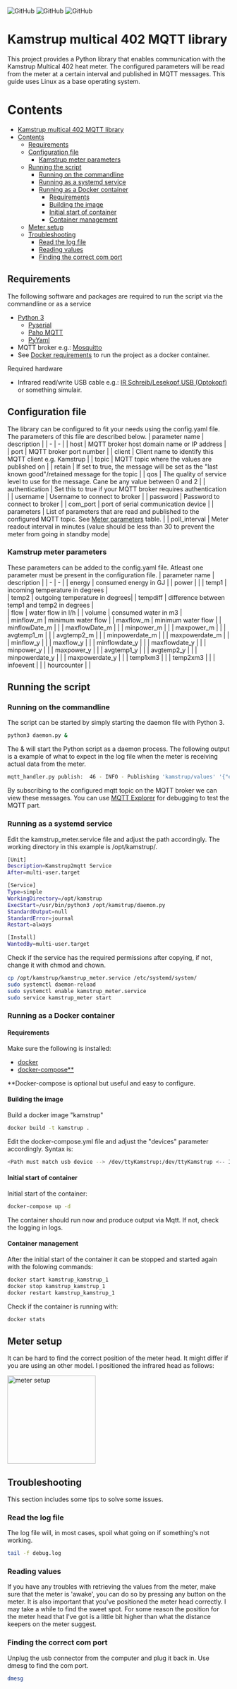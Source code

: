 ![GitHub](https://img.shields.io/github/license/matthijsvisser/kamstrup-402-mqtt?style=flat-square)
![GitHub](https://img.shields.io/github/issues/matthijsvisser/kamstrup-402-mqtt?style=flat-square)
![GitHub](https://img.shields.io/github/issues-closed/matthijsvisser/kamstrup-402-mqtt)

# Kamstrup multical 402 MQTT library
This project provides a Python library that enables communication with the Kamstrup Multical 402 heat meter. The configured parameters will be read from the meter at a certain interval and published in MQTT messages. This guide uses Linux as a base operating system.

# Contents
- [Kamstrup multical 402 MQTT library](#kamstrup-multical-402-mqtt-library)
- [Contents](#contents)
  - [Requirements](#requirements)
  - [Configuration file](#configuration-file)
    - [Kamstrup meter parameters](#kamstrup-meter-parameters)
  - [Running the script](#running-the-script)
    - [Running on the commandline](#running-on-the-commandline)
    - [Running as a systemd service](#running-as-a-systemd-service)
    - [Running as a Docker container](#running-as-a-docker-container)
      - [Requirements](#requirements-1)
      - [Building the image](#building-the-image)
      - [Initial start of container](#initial-start-of-container)
      - [Container management](#container-management)
  - [Meter setup](#meter-setup)
  - [Troubleshooting](#troubleshooting)
    - [Read the log file](#read-the-log-file)
    - [Reading values](#reading-values)
    - [Finding the correct com port](#finding-the-correct-com-port)

## Requirements
The following software and packages are required to run the script via the commandline or as a service
* [Python 3](https://www.python.org/downloads/)
  * [Pyserial](https://pypi.org/project/pyserial/)
  * [Paho MQTT](https://pypi.org/project/paho-mqtt/)
  * [PyYaml](https://pypi.org/project/PyYAML/)
* MQTT broker e.g.: [Mosquitto](https://mosquitto.org/)
* See [Docker requirements](#requirements-1) to run the project as a docker container.

Required hardware
* Infrared read/write USB cable e.g.: [IR Schreib/Lesekopf USB (Optokopf)](https://shop.weidmann-elektronik.de/index.php?page=product&info=24) or something simulair.

## Configuration file
The library can be configured to fit your needs using the config.yaml file. The parameters of this file are described below.
| parameter name | description |
| - | - |
| host | MQTT broker host domain name or IP address |
| port | MQTT broker port number |
| client | Client name to identify this MQTT client e.g. Kamstrup |
| topic | MQTT topic where the values are published on |
| retain | If set to true, the message will be set as the "last known good"/retained message for the topic |
| qos | The quality of service level to use for the message. Cane be any value between 0 and 2 |
| authentication | Set this to true if your MQTT broker requires authentication |
| username | Username to connect to broker |
| password | Password to connect to broker | 
| com_port | port of serial communication device |
| parameters | List of parameters that are read and published to the configured MQTT topic. See [Meter parameters](#Kamstrup-meter-parameters) table. |
| poll_interval | Meter readout interval in minutes (value should be less than 30 to prevent the meter from going in standby mode|

### Kamstrup meter parameters
These parameters can be added to the config.yaml file. Atleast one parameter must be present in the configuration file.
| parameter name | description |
| - | - |
| energy | consumed energy in GJ |
| power |   | 
| temp1 | incoming temperature in degrees |  
| temp2 | outgoing temperature in degrees| 
| tempdiff | difference between temp1 and temp2 in degrees |  
| flow | water flow in l/h |
| volume | consumed water in m3 |      
| minflow_m | minimum water flow |
| maxflow_m | minimum water flow  |
| minflowDate_m | |
| maxflowDate_m | |
| minpower_m | |
| maxpower_m | |
| avgtemp1_m | |
| avgtemp2_m | |
| minpowerdate_m | |
| maxpowerdate_m | |
| minflow_y | |
| maxflow_y | |
| minflowdate_y | |
| maxflowdate_y | |
| minpower_y | |
| maxpower_y |  |
| avgtemp1_y |  |
| avgtemp2_y |  |
| minpowerdate_y | |
| maxpowerdate_y | |
| temp1xm3 | |
| temp2xm3 |   | 
| infoevent |   |
| hourcounter | |

## Running the script

### Running on the commandline
The script can be started by simply starting the daemon file with Python 3.
``` bash
python3 daemon.py &
```
The & will start the Python script as a daemon process. 
The following output is a example of what to expect in the log file when the meter is receiving actual data from the meter.
``` bash
mqtt_handler.py publish:  46 - INFO - Publishing 'kamstrup/values' '{"energy": 227.445, "volume": 2131.935, "temp1": 52.81, "temp2": 39.94}' to 10.0.0.210:1883]
```
By subscribing to the configured mqtt topic on the MQTT broker we can view these messages. You can use [MQTT Explorer](https://mqtt-explorer.com/) for debugging to test the MQTT part.


### Running as a systemd service
Edit the kamstrup_meter.service file and adjust the path accordingly. The working directory in this example is /opt/kamstrup/.
``` bash kamstrup_meter.service
[Unit]
Description=Kamstrup2mqtt Service
After=multi-user.target

[Service]
Type=simple
WorkingDirectory=/opt/kamstrup
ExecStart=/usr/bin/python3 /opt/kamstrup/daemon.py
StandardOutput=null
StandardError=journal
Restart=always

[Install]
WantedBy=multi-user.target
```
Check if the service has the required permissions after copying, if not, change it with chmod and chown.
``` bash
cp /opt/kamstrup/kamstrup_meter.service /etc/systemd/system/
sudo systemctl daemon-reload
sudo systemctl enable kamstrup_meter.service
sudo service kamstrup_meter start
```

### Running as a Docker container

#### Requirements
Make sure the following is installed: 
* [docker](https://docs.docker.com/get-docker/)
* [docker-compose**](https://docs.docker.com/compose/)

**Docker-compose is optional but useful and easy to configure.

#### Building the image
Build a docker image "kamstrup"
``` bash
docker build -t kamstrup .
```
Edit the docker-compose.yml file and adjust the "devices" parameter accordingly. Syntax is:
``` bash
<Path must match usb device --> /dev/ttyKamstrup:/dev/ttyKamstrup <-- Inside container, must match path of config.yml>
```

#### Initial start of container
Initial start of the container:
``` bash
docker-compose up -d
```
The container should run now and produce output via Mqtt. If not, check the logging in logs.

#### Container management
After the initial start of the container it can be stopped and started again with the folowing commands:
``` bash
docker start kamstrup_kamstrup_1
docker stop kamstrup_kamstrup_1
docker restart kamstrup_kamstrup_1
```
Check if the container is running  with:
``` bash
docker stats
```

## Meter setup
It can be hard to find the correct position of the meter head. It might differ if you are using an other model. I positioned the infrared head as follows:

<img src="images/meter_setup.jpg" alt="meter setup" width="200"/>

## Troubleshooting
This section includes some tips to solve some issues.

### Read the log file
The log file will, in most cases, spoil what going on if something's not working. 
``` bash
tail -f debug.log
```
### Reading values
If you have any troubles with retrieving the values from the meter, make sure that the meter is 'awake', you can do so by pressing any button on the meter. It is also important that you've positioned the meter head correctly. I may take a while to find the sweet spot. For some reason the position for the meter head that I've got is a little bit higher than what the distance keepers on the meter suggest.

### Finding the correct com port
Unplug the usb connector from the computer and plug it back in. Use dmesg to find the com port.
``` bash
dmesg
```
